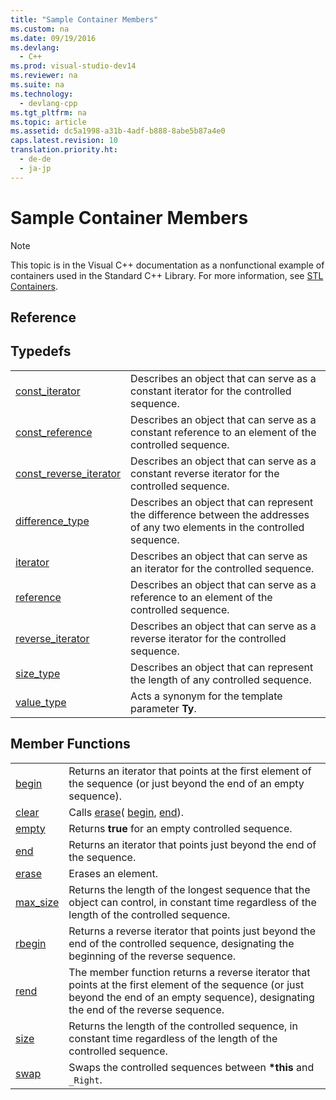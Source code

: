 ```yaml
---
title: "Sample Container Members"
ms.custom: na
ms.date: 09/19/2016
ms.devlang: 
  - C++
ms.prod: visual-studio-dev14
ms.reviewer: na
ms.suite: na
ms.technology: 
  - devlang-cpp
ms.tgt_pltfrm: na
ms.topic: article
ms.assetid: dc5a1998-a31b-4adf-b888-8abe5b87a4e0
caps.latest.revision: 10
translation.priority.ht: 
  - de-de
  - ja-jp
---
```

# Sample Container Members
> [!NOTE]
>  This topic is in the Visual C++ documentation as a nonfunctional example of containers used in the Standard C++ Library. For more information, see [STL Containers](../vs140/STL-Containers.md).  
  
## Reference  
  
## Typedefs  
  
|||  
|-|-|  
|[const_iterator](../vs140/Container-Class--const_iterator.md)|Describes an object that can serve as a constant iterator for the controlled sequence.|  
|[const_reference](../vs140/Container-Class--const_reference.md)|Describes an object that can serve as a constant reference to an element of the controlled sequence.|  
|[const_reverse_iterator](../vs140/Container-Class--const_reverse_iterator.md)|Describes an object that can serve as a constant reverse iterator for the controlled sequence.|  
|[difference_type](../vs140/Container-Class--difference_type.md)|Describes an object that can represent the difference between the addresses of any two elements in the controlled sequence.|  
|[iterator](../vs140/Container-Class--iterator.md)|Describes an object that can serve as an iterator for the controlled sequence.|  
|[reference](../vs140/Container-Class--reference.md)|Describes an object that can serve as a reference to an element of the controlled sequence.|  
|[reverse_iterator](../vs140/Container-Class--reverse_iterator.md)|Describes an object that can serve as a reverse iterator for the controlled sequence.|  
|[size_type](../vs140/Container-Class--size_type.md)|Describes an object that can represent the length of any controlled sequence.|  
|[value_type](../vs140/Container-Class--value_type.md)|Acts a synonym for the template parameter **Ty**.|  
  
## Member Functions  
  
|||  
|-|-|  
|[begin](../vs140/Container-Class--begin.md)|Returns an iterator that points at the first element of the sequence (or just beyond the end of an empty sequence).|  
|[clear](../vs140/Container-Class--clear.md)|Calls [erase](../vs140/Container-Class--erase.md)( [begin](../vs140/Container-Class--begin.md), [end](../vs140/Container-Class--end.md)).|  
|[empty](../vs140/Container-Class--empty.md)|Returns **true** for an empty controlled sequence.|  
|[end](../vs140/Container-Class--end.md)|Returns an iterator that points just beyond the end of the sequence.|  
|[erase](../vs140/Container-Class--erase.md)|Erases an element.|  
|[max_size](../vs140/Container-Class--max_size.md)|Returns the length of the longest sequence that the object can control, in constant time regardless of the length of the controlled sequence.|  
|[rbegin](../vs140/Container-Class--rbegin.md)|Returns a reverse iterator that points just beyond the end of the controlled sequence, designating the beginning of the reverse sequence.|  
|[rend](../vs140/Container-Class--rend.md)|The member function returns a reverse iterator that points at the first element of the sequence (or just beyond the end of an empty sequence), designating the end of the reverse sequence.|  
|[size](../vs140/Container-Class--size.md)|Returns the length of the controlled sequence, in constant time regardless of the length of the controlled sequence.|  
|[swap](../vs140/Container-Class--swap.md)|Swaps the controlled sequences between **\*this** and `_Right`.|